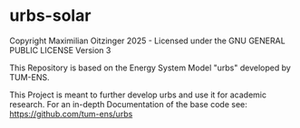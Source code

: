 # urbs-solar

Copyright Maximilian Oitzinger 2025 - Licensed under the GNU GENERAL PUBLIC LICENSE Version 3

This Repository is based on the Energy System Model "urbs" developed by TUM-ENS.

This Project is meant to further develop urbs and use it for academic research. For an in-depth Documentation of the base code see: https://github.com/tum-ens/urbs
